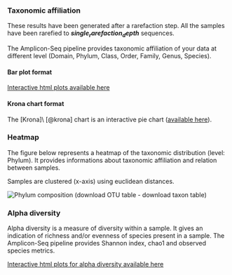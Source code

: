 ### Taxonomic affiliation

These results have been generated after a rarefaction step. All the samples have been rarefied to **$single_rarefaction_depth$** sequences.

The Amplicon-Seq pipeline provides taxonomic affiliation of your data at different level (Domain, Phylum, Class, Order, Family, Genus, Species).

#### Bar plot format 

[Interactive html plots available here](fig/alpha_diversity/taxonomic_affiliation/bar_charts.html)

#### Krona chart format 

The [Krona]\ [@krona] chart is an interactive pie chart ([available here](fig/alpha_diversity/krona_chart/krona_chart.html)).

### Heatmap

The figure below represents a heatmap of the taxonomic distribution (level: Phylum). It provides informations about taxonomic affiliation and relation between samples.

Samples are clustered (x-axis) using euclidean distances. 

![Phylum composition ([download OTU table](fig/beta_diversity/heatmap/otumat.tsv) - [download taxon table](fig/beta_diversity/heatmap/taxmat.tsv))](fig/beta_diversity/heatmap/otu_heatmap.png)

### Alpha diversity 

Alpha diversity is a measure of diversity within a sample. It gives an indication of richness and/or evenness of species present in a sample. The Amplicon-Seq pipeline provides Shannon index, chao1 and observed species metrics.

[Interactive html plots for alpha diversity available here](fig/alpha_diversity/alpha_rarefaction/rarefaction_plots.html)

 

